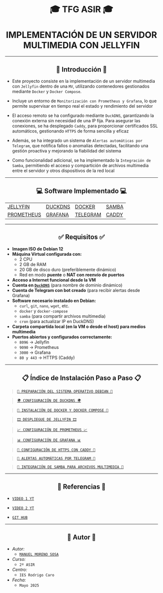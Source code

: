 <h1 align="center">🎓 TFG ASIR 🎓</h1>
<h1 align="center"> IMPLEMENTACIÓN DE UN SERVIDOR MULTIMEDIA CON JELLYFIN </h1>


---


<h2 align="center"> 📘 Introducción 📘 </h2>


- Este proyecto consiste en la implementación de un servidor multimedia con `Jellyfin` dentro de una `MV`, utilizando contenedores gestionados mediante `Docker` y `Docker Compose`. 

- Incluye un entorno de `Monitorización con Prometheus y Grafana`, lo que permite supervisar en tiempo real el estado y rendimiento del servidor

- El acceso remoto se ha configurado mediante `DuckDNS`, garantizando la conexión externa sin necesidad de una IP fija. Para asegurar las conexiones, se ha desplegado `Caddy`, para proporcionar certificados SSL automáticos, gestionando `HTTPS` de forma sencilla y eficaz

- Además, se ha integrado un sistema de `Alertas automáticas por Telegram`, que notifica fallos o anomalías detectadas, facilitando una gestión proactiva y mejorando la fiabilidad del sistema

- Como funcionalidad adicional, se ha implementado la `Integración de Samba`, permitiendo el acceso y compartición de archivos multimedia entre el servidor y otros dispositivos de la red local


---


<h2 align="center"> 💻 Software Implementado 💻 </h2>

<div align="center">
  <table>
    <tr>
      <td><a href="/MainFolder/info/jelly.md"> JELLYFIN </a></td>
      <td><a href="/MainFolder/info/ddns.md"> DUCKDNS </a></td>
      <td><a href="/MainFolder/info/docker.md"> DOCKER </a></td>
      <td><a href="/MainFolder/info/samba.md"> SAMBA </a></td>
    </tr>
    <tr>
      <td><a href="/MainFolder/info/pro.md"> PROMETHEUS </a></td>
      <td><a href="/MainFolder/info/graf.md"> GRAFANA </a></td>
      <td><a href="/MainFolder/info/tele.md"> TELEGRAM </a></td>
      <td><a href="/MainFolder/info/caddy.md"> CADDY </a></td>
    </tr>
  </table>
</div>


---


<h2 align="center">✅ Requisitos ✅</h2>

- **Imagen ISO de Debian 12**
- **Máquina Virtual configurada con:**
  - 2 CPU
  - 2 GB de RAM
  - 20 GB de disco duro (preferiblemente dinámico)
  - Red en modo **puente** o **NAT con reenvío de puertos**
- **Acceso a Internet funcional desde la VM**
- **Cuenta en [`DuckDNS`](https://www.duckdns.org/)** (para nombre de dominio dinámico)
- **Cuenta de Telegram con bot creado** (para recibir alertas desde Grafana)
- **Software necesario instalado en Debian:**
  - `curl`, `git`, `nano`, `wget`, etc.
  - `docker` y `docker-compose`
  - `samba` (para compartir archivos multimedia)
  - `cron` (para actualizar IP en DuckDNS)
- **Carpeta compartida local (en la VM o desde el host) para medios multimedia**
- **Puertos abiertos y configurados correctamente:**
  - `8096` → Jellyfin
  - `9090` → Prometheus
  - `3000` → Grafana
  - `80 y 443` → HTTPS (Caddy)
 

---


<h2 align="center"> 📋 Índice de Instalación Paso a Paso 📋 </h2>

> [`🔧 PREPARACIÓN DEL SISTEMA OPERATIVO DEBIAN 🔧`](/MainFolder/info/1.md)

> [`🌍 CONFIGURACIÓN DE DUCKDNS 🌍`](/MainFolder/info/2.md)

> [`🐳 INSTALACIÓN DE DOCKER Y DOCKER COMPOSE 🐳`](/MainFolder/info/3.md)

> [`🎞 DESPLIEGUE DE JELLYFIN 🎞`](/MainFolder/info/4.md)

> [`📈 CONFIGURACIÓN DE PROMETHEUS 📈`](/MainFolder/info/5.md)

> [`📊 CONFIGURACIÓN DE GRAFANA 📊`](/MainFolder/info/6.md)

> [`🔐 CONFIGURACIÓN DE HTTPS CON CADDY 🔐`](/MainFolder/info/7.md)

> [`🔔 ALERTAS AUTOMÁTICAS POR TELEGRAM 🔔`](/MainFolder/info/8.md)

> [`📁 INTEGRACIÓN DE SAMBA PARA ARCHIVOS MULTIMEDIA 📁`](/MainFolder/info/9.md)


---


<h2 align="center"> 🔗 Referencias 🔗 </h2>

- [`VIDEO 1 YT`](https://youtu.be/ZJiUetTJVxw?si=ET_eLOi5_8n4LdUq>)

- [`VIDEO 2 YT`](https://youtu.be/4RSUCgCIPqo?si=OHxE6xW3Y7VyMilL)

- [`GIT HUB`](https://github.com/fernandoayoso/TFG_FernandoGarciaAyoso)


---


<h2 align="center"> 🧾 Autor 🧾 </h2>

- *Autor:*
  - [`MANUEL MORENO SOSA`](https://github.com/Manuelms04)
- *Curso:*
  - `2º ASIR`
- *Centro:*
  - `IES Rodrigo Caro`
- *Fecha:*
  - `Mayo 2025`






<!---


---

<h2 align="center"> 💾 Instalación del Sistema Operativo 💾 </h2>

1. Descargar Debian: https://www.debian.org/distrib/
2. Crear una MV en VirtualBox:
   - Tipo: Linux
   - Versión: Debian (64-bit)
3. Instalar el sistema operativo en la MV
4. Crear un usuario con permisos sudo


---

<h2 align="center"> ⚙️ Preparación del Sistema ⚙️ </h2>

Ejecutar en la terminal de la MV:

```bash
sudo apt update && sudo apt upgrade -y
```

```bash
sudo apt install net-tools htop curl wget git ufw
```


---


<h2 align="center"> 🌍 Acceso Remoto con DuckDNS 🌍 </h2>

*Crear una cuenta en DuckDNS.*

- Crear un script `duck.sh`:

```bash
echo url="https://www.duckdns.org/update?domains=TU_DOMINIO&token=TU_TOKEN&ip=" | curl -k -o duck.log -K -
```

- Asignar permisos para que el script sea ejecutable:

```bash
chmod 700 duck.sh
```

- Añadir al crontab para ejecutar el script cada 5 minutos:

```bash
crontab -e
```

*Se añade la siguiente linea*

```bash
*/5 * * * * /ruta/duck.sh >/dev/null 2>&1
```


---


<h2 align="center"> 🐳 Instalación de Docker y Docker Compose 🐳 </h2>

**Para instalar Docker y Docker Compose, seguir los siguientes pasos:**

- Instalar Docker:
```bash
sudo apt update
```

```bash
sudo apt install apt-transport-https ca-certificates curl software-properties-common
```

```bash
curl -fsSL https://download.docker.com/linux/debian/gpg | sudo gpg --dearmor -o /usr/share/keyrings/docker-archive-keyring.gpg
```

```bash
echo "deb [arch=amd64 signed-by=/usr/share/keyrings/docker-archive-keyring.gpg] https://download.docker.com/linux/debian $(lsb_release -cs) stable" | sudo tee /etc/apt/sources.list.d/docker.list > /dev/null
```

```bash
sudo apt update
```

```bash
sudo apt install docker-ce docker-ce-cli containerd.io docker-compose
```

- Verificar que Docker se haya instalado correctamente:

```bash
sudo docker --version
```

```bash
docker-compose --version
```


---

<h2 align="center"> 📦 Despliegue de Servicios con Docker Compose 📦 </h2>

*Ahora vamos a crear los contenedores de Jellyfin, Prometheus y Grafana usando Docker.*

- ### Paso 1: Crear el archivo docker-compose.yml
Dentro de la máquina virtual, crea un directorio para tu proyecto y dentro de él crea el archivo docker-compose.yml:

```bash
mkdir servidor_multimedia
```

```bash
cd servidor_multimedia
```

```bash
nano docker-compose.yml
```

- ### Paso 2: Definir los servicios en el archivo docker-compose.yml
Agregar lo siguiente en el archivo docker-compose.yml:

```bash
version: "3"

services:
  jellyfin:
    image: jellyfin/jellyfin:latest
    container_name: jellyfin
    restart: unless-stopped
    ports:
      - "8096:8096"  # Puerto de Jellyfin
    volumes:
      - /path/to/your/media:/media  # Cambiar esta ruta por la carpeta donde se almacenan los archivos multimedia
      - /path/to/config:/config  # Configuración de Jellyfin
    environment:
      - TZ=Europe/Madrid
    networks:
      - media-network

  prometheus:
    image: prom/prometheus:latest
    container_name: prometheus
    restart: unless-stopped
    ports:
      - "9090:9090"  # Puerto de Prometheus
    volumes:
      - ./prometheus.yml:/etc/prometheus/prometheus.yml  # Configuración de Prometheus
    networks:
      - media-network

  grafana:
    image: grafana/grafana:latest
    container_name: grafana
    restart: unless-stopped
    ports:
      - "3000:3000"  # Puerto de Grafana
    environment:
      - GF_SECURITY_ADMIN_PASSWORD=admin  # Contraseña de administrador de Grafana
    networks:
      - media-network

networks:
  media-network:
    driver: bridge
```

- ### Paso 3: Configuración de Prometheus
Crea el archivo `prometheus.yml` que será montado en el contenedor de Prometheus. Este archivo define cómo Prometheus obtiene las métricas de los contenedores y otros servicios

Crear `prometheus.yml` en el mismo directorio

```bash
global:
  scrape_interval: 15s

scrape_configs:
  - job_name: 'jellyfin'
    static_configs:
      - targets: ['jellyfin:8096']
```

Guardar este archivo como `prometheus.yml` en el mismo directorio donde está el archivo docker-compose.yml


---

<h2 align="center"> ⬆️ Levantar los contenedores con Docker Compose ⬆️ </h2>

- Una vez que todo esté configurado, usa Docker Compose para levantar los contenedores:

```bash
docker-compose up -d
```

- Verifica que los contenedores estén funcionando:

```bash
docker ps
```

---


<h2 align="center"> 📡 Acceso a los servicios 📡 </h2>

- Jellyfin: Accede desde el navegador en `http://IP_DE_LA_MV:8096`

- Prometheus: Accede a la interfaz web de Prometheus en `http://IP_DE_LA_MV:9090`

- Grafana: Accede a la interfaz web de Grafana en `http://IP_DE_LA_MV:3000`. El usuario es `admin` y la contraseña es `admin`


---

<h2 align="center"> 🔔 Configuración de Alertas con Telegram 🔔 </h2>

1. Crear un bot en Telegram con `@BotFather`

2. Obtener el token del bot

3. Obtener tu ID de usuario en Telegram: `https://api.telegram.org/botTOKEN/getUpdates`

4. Añadir la alerta en Grafana:
  - Ir a Alerting → Contact points
  - Añadir un Webhook con esta URL:

```bash
https://api.telegram.org/bot<TU_TOKEN>/sendMessage?chat_id=<TU_ID>&text=${message}
```


---


<h2 align="center"> 📊 Configurar Grafana para visualizar métricas de Prometheus 📊 </h2>

- En Grafana, ve a `Configuration` y selecciona `Data Sources`. Agrega Prometheus como fuente de datos y usa la URL: `http://prometheus:9090`. Luego, crea tus dashboards personalizados.


---
---
---
---


<h2 align="center">📂 Integración de Samba para Compartir Archivos Multimedia 📂</h2>

<p align="center">Para facilitar el acceso y la carga de archivos multimedia desde otros equipos de la red local, se ha integrado un sistema de compartición de carpetas mediante <strong>Samba</strong>.</p>

---

<h3>1. 🔧 Instalación de Samba</h3>

*Ejecutar los siguientes comandos en la terminal de la máquina virtual Debian:*

```bash
sudo apt update
sudo apt install samba -y
```

<h3>2. 📁 Crear Carpeta Compartida</h3>

*Crear una carpeta destinada al almacenamiento compartido de archivos multimedia:*

```bash
sudo mkdir -p /home/usuario/MediaCompartida
sudo chmod -R 775 /home/usuario/MediaCompartida
```

<h3>3. 🔐 Crear Usuario Samba</h3>

*Añadir un usuario Samba para acceder desde otros dispositivos de la red:*

```bash
sudo smbpasswd -a tu_usuario
```

*Este será el usuario con el que se accede desde Windows u otros sistemas*

<h3>4. 📝 Configuración del archivo smb.conf</h3>

*Editar el archivo de configuración de Samba:*

```bash
sudo nano /etc/samba/smb.conf
```

*Y añadir al final del archivo:*

```bash
[Media]
   path = /home/usuario/MediaCompartida
   writable = yes
   browseable = yes
   valid users = tu_usuario
   create mask = 0664
   directory mask = 0775
```

<h3>5. 🔁 Reiniciar el servicio Samba</h3>

```bash
sudo systemctl restart smbd
```

<h3>6. 📡 Acceder desde otros equipos</h3>

*Desde otro ordenador con Windows, abre el explorador de archivos e introduce:*

```bash
\\IP_DE_LA_MV\Media
```

*Introduce las credenciales del usuario Samba cuando lo solicite*

<h3>🎯 BONUS: Integrar con Jellyfin</h3>

Para que Jellyfin acceda a esta carpeta compartida como su biblioteca multimedia, modificar el volumen en el archivo `docker-compose.yml`:

```bash
volumes:
  - /home/usuario/MediaCompartida:/media
```

*De esta forma, todo el contenido que se suba por Samba aparecerá automáticamente en Jellyfin para su reproducción o gestión*






---
---
---
---






# Configuración de Jellyfin Seguro (HTTPS) usando Caddy Server en Docker Compose (Debian 12 + DuckDNS)

Guía para desplegar un servidor Jellyfin accesible de forma segura mediante HTTPS utilizando **Caddy Server** a través de **Docker Compose**, en conjunto con un dominio de **DuckDNS**.

---

## Requisitos Previos

- Sistema operativo Debian 12 funcional.
- Servidor Jellyfin instalado (o accesible) en el puerto `8096`.
- Dominio configurado en DuckDNS (por ejemplo, `manuelms.duckdns.org`) y correctamente actualizado.
- Docker y Docker Compose instalados en el sistema.
- Puertos **80** y **443** abiertos en el firewall y redirigidos en el router hacia el servidor Debian.

---

# Despliegue de Caddy Server usando Docker Compose

---

## Paso 1: Crear la estructura de directorios

Crear una carpeta para alojar la configuración de Caddy:

```bash
mkdir -p /home/usuario/caddy
cd /home/usuario/caddy
```

Paso 2: Crear el archivo Caddyfile
Crear un archivo llamado Caddyfile:

```bash
nano Caddyfile
```

Agregar el siguiente contenido:

```bash
manuelms.duckdns.org {
    reverse_proxy host.docker.internal:8096
}
```

Notas:

En sistemas Linux, si host.docker.internal no está disponible, puede ser necesario usar la IP del host (172.17.0.1) o la IP privada del servidor.

El proxy se encarga de redirigir las solicitudes HTTPS al servidor Jellyfin en el puerto 8096.

Paso 3: Crear el archivo docker-compose.yml
Crear un archivo llamado docker-compose.yml:

```bash
nano docker-compose.yml
```

Agregar el siguiente contenido:

```bash
version: "3.8"

services:
  caddy:
    image: caddy:latest
    container_name: caddy
    restart: unless-stopped
    ports:
      - "80:80"
      - "443:443"
    volumes:
      - ./Caddyfile:/etc/caddy/Caddyfile
      - caddy_data:/data
      - caddy_config:/config
    networks:
      - caddy_net

networks:
  caddy_net:

volumes:
  caddy_data:
  caddy_config:
```

### Descripción de la configuración:


<div align="center">
  <table>
    <tr>
      <td><strong>ELEMENTO</strong></td>
      <td><strong>DESCRIPCIÓN</strong></td>
    </tr>
    <tr>
      <td><code>caddy</code></td>
      <td>Servicio principal que ejecuta el contenedor de Caddy </td>
    </tr>
    <tr>
      <td><code>ports</code></td>
      <td>Publica los puertos 80 y 443 del contenedor al host </td>
    </tr>
    <tr>
      <td><code>volumes</code></td>
      <td>Permite la persistencia de configuraciones y certificados, por ejemplo /data o /config </td>
    </tr>
    <tr>
      <td><code>networks</code></td>
      <td>Crea una red interna para facilitar la comunicación entre contenedores, como caddy_net </td>
    </tr>
  </table>
</div>




Paso 4: Lanzar Caddy con Docker Compose
Desde el mismo directorio donde se encuentran Caddyfile y docker-compose.yml:

```bash
docker compose up -d
```

Esto descargará la imagen oficial de Caddy, levantará el contenedor, y configurará automáticamente HTTPS utilizando Let's Encrypt

Acceso al servidor Jellyfin
Una vez desplegado Caddy Server, Jellyfin estará accesible de manera segura mediante:

```bash
https://manuelms.duckdns.org
```

Caddy solicitará automáticamente un certificado SSL válido y se encargará de su renovación periódica

### Consideraciones Adicionales
  - Es fundamental que DuckDNS actualice correctamente la IP pública para evitar problemas con el certificado SSL

  - Jellyfin debe estar corriendo y accesible en el puerto 8096 desde la perspectiva de Caddy

  - En caso de que Jellyfin también esté en un contenedor, se recomienda conectarlo a la red caddy_net usando Docker Compose

*Si se requiere ver los registros de Caddy para solucionar problemas:*

```bash
docker compose logs -f caddy
```

*Para detener el servicio:*

```bash
docker compose down
```




---
---
---
---








<h2 align="center"> 🧾 Autor 🧾 </h2>

- *Autor:*
  - [`MANUEL MORENO SOSA`](https://github.com/Manuelms04)
- *Curso:*
  - `2º ASIR`
- *Centro:*
  - `IES Rodrigo Caro`
- *Fecha:*
  - `Mayo 2025`



